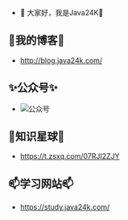 - 👋 大家好，我是Java24K🌱

## 👀我的博客👀
* http://blog.java24k.com/

## ✨公众号✨
* ![公众号](http://static.runoob.com/images/runoob-logo.png)

## 💞️知识星球💞️
* https://t.zsxq.com/07RJI2ZJY

## 📫学习网站📫
* https://study.java24k.com/
